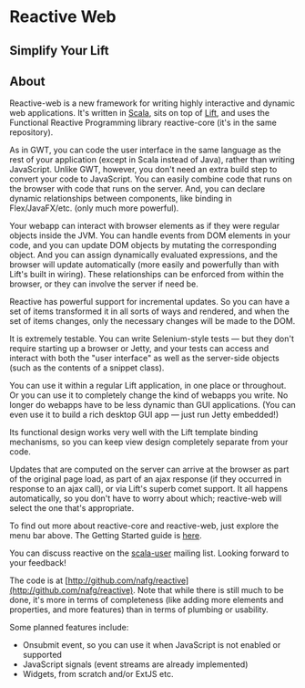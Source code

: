 <div class="hero-unit">
  <h1>Reactive Web</h1>
  <h2>Simplify Your Lift</h2>
</div>

## About

Reactive-web is a new framework for writing highly interactive and
dynamic web applications. It's written in [Scala](http://scala-lang.org), sits on top of [Lift](http://liftweb.net), and uses the Functional
Reactive Programming library reactive-core (it's in the same
repository).

As in GWT, you can code the user interface in the same language
as the rest of your application (except
in Scala instead of Java), rather than writing JavaScript. Unlike
GWT, however, you don't need an extra build step to convert your code
to JavaScript. You can easily combine code that runs on the
browser with code that runs on the server.
And, you can declare dynamic relationships between components, like
binding in Flex/JavaFX/etc. (only much more powerful).

Your webapp can interact with browser elements as if they were
regular objects inside the JVM. You can handle events from DOM
elements in your code, and you can update DOM objects by mutating
the corresponding object. And you can assign dynamically evaluated
expressions, and the browser will update automatically (more
easily and powerfully than with Lift's built in wiring).
These relationships can be enforced from within the browser,
or they can involve the server if need be.

Reactive has powerful support for incremental updates. So you
can have a set of items transformed it in all sorts of ways and
rendered, and when the set of items changes, only the necessary
changes will be made to the DOM.

It is extremely testable. You can write Selenium-style tests &mdash;
but they don't require starting up a browser or Jetty, and your
tests can access and interact with both the "user interface"
as well as the server-side objects (such as the contents
of a snippet class).

You can use it within a regular Lift application, in one place
or throughout. Or you can use it to completely change the kind of
webapps you write. No longer do webapps have to be less dynamic than
GUI applications. (You can even use it to build a rich desktop GUI
app &mdash; just run Jetty embedded!)

Its functional design works very well with the Lift template
binding mechanisms, so you
can keep view design completely separate from your code.

Updates that are computed on the server can arrive at the browser
as part of the original page load, as part of an ajax response
(if they occurred in response to an ajax call), or via Lift's
superb comet support. It all happens automatically, so you
don't have to worry about which; reactive-web will select
the one that's appropriate.

To find out more about reactive-core and reactive-web, just
explore the menu bar above. The Getting Started guide is
[here](/web/GettingStarted).

You can discuss reactive on the [scala-user](scala-user@googlegroups.com) mailing list.
Looking forward to your feedback!

The code is at [http://github.com/nafg/reactive](http://github.com/nafg/reactive).
Note that while there is still much to be done, it's more in terms
of completeness (like adding more elements and properties, and more
features) than in terms of plumbing or usability.

Some planned features include:

* Onsubmit event, so you can use it when JavaScript is not
enabled or supported
* JavaScript signals (event streams are already implemented)
* Widgets, from scratch and/or ExtJS etc.

